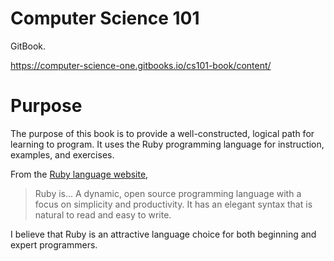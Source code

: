 # Computer Science 101

GitBook.

https://computer-science-one.gitbooks.io/cs101-book/content/


# Purpose

The purpose of this book is to provide a well-constructed, logical path for learning to program. It uses the Ruby programming language for instruction, examples, and exercises.

From the [Ruby language website](https://www.ruby-lang.org/en/),

> Ruby is... A dynamic, open source programming language with a focus on simplicity and productivity. It has an elegant syntax that is natural to read and easy to write.

I believe that Ruby is an attractive language choice for both beginning and expert programmers. 
